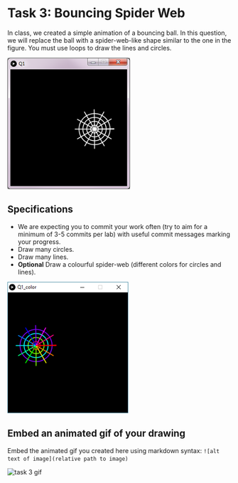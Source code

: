# Task 3: Bouncing Spider Web

In class, we created a simple animation of a bouncing ball. In this question, we will replace the ball with a spider-web-like shape similar to the one in the figure. You must use loops to draw the lines and circles.

![img1](../images/web.png)

## Specifications

- We are expecting you to commit your work often (try to aim for a minimum of 3-5 commits per lab) with useful commit messages marking your progress.
- Draw many circles.
- Draw many lines.
- **Optional** Draw a colourful spider-web (different colors for circles and lines).

![img2](../images/colourweb.png)

## Embed an animated gif of your drawing

Embed the animated gif you created here using markdown syntax: `![alt text of image](relative path to image)`

![task 3 gif](/lab/animations/task3.gif)
